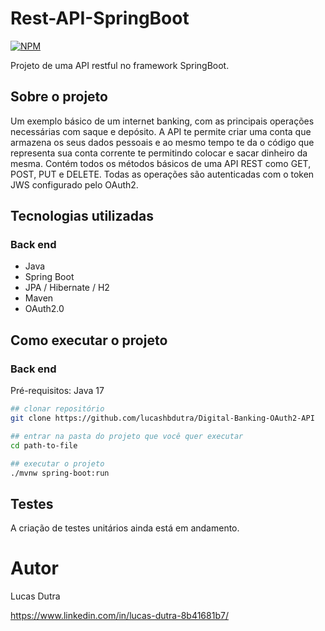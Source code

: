 # Rest-API-SpringBoot
[![NPM](https://img.shields.io/npm/l/react)](https://github.com/lucashbdutra/Digital-Banking-OAuth2-API/blob/main/LICENSE) 

Projeto de uma API restful no framework SpringBoot.

## Sobre o projeto

Um exemplo básico de um internet banking, com as principais operações necessárias com saque e depósito. A API te permite criar uma conta que armazena os seus dados pessoais e ao mesmo tempo te da o código que representa sua conta corrente te permitindo colocar e sacar dinheiro da mesma. Contém todos os métodos básicos de uma API REST como GET, POST, PUT e DELETE. Todas as operações são autenticadas com o token JWS configurado pelo OAuth2.

## Tecnologias utilizadas
### Back end

- Java
- Spring Boot
- JPA / Hibernate / H2
- Maven
- OAuth2.0

## Como executar o projeto

### Back end
Pré-requisitos: Java 17

```bash
## clonar repositório
git clone https://github.com/lucashbdutra/Digital-Banking-OAuth2-API

## entrar na pasta do projeto que você quer executar
cd path-to-file

## executar o projeto
./mvnw spring-boot:run
```

## Testes

A criação de testes unitários ainda está em andamento.

# Autor

Lucas Dutra

https://www.linkedin.com/in/lucas-dutra-8b41681b7/

